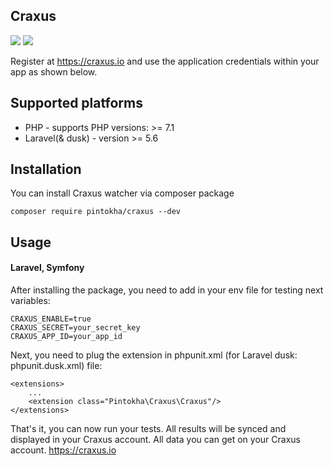 ## Craxus

![](https://img.shields.io/packagist/l/pintokha/craxus?style=flat-square)
![](https://img.shields.io/packagist/dm/pintokha/craxus?style=flat-square)

Register at <https://craxus.io> and use the application credentials within your app as shown below.

## Supported platforms
* PHP - supports PHP versions:  >= 7.1
* Laravel(& dusk) - version >= 5.6

## Installation
You can install Craxus watcher via composer package
```
composer require pintokha/craxus --dev
```

## Usage
#### Laravel, Symfony
After installing the package, you need to add in your env file for testing next variables:
```
CRAXUS_ENABLE=true
CRAXUS_SECRET=your_secret_key
CRAXUS_APP_ID=your_app_id
```

Next, you need to plug the extension in phpunit.xml (for Laravel dusk: phpunit.dusk.xml) file:
```
<extensions>
    ...
    <extension class="Pintokha\Craxus\Craxus"/>
</extensions>
```
That's it, you can now run your tests. All results will be synced and displayed in your Craxus account.
All data you can get on your Craxus account. <https://craxus.io>